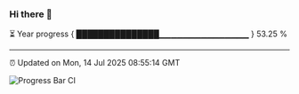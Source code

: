### Hi there 👋

⏳ Year progress { ███████████████▁▁▁▁▁▁▁▁▁▁▁▁▁▁▁ } 53.25 %

---

⏰ Updated on Mon, 14 Jul 2025 08:55:14 GMT

![Progress Bar CI](https://github.com/IshwaranRudhara/GIT-ACTION/workflows/Progress%20Bar%20CI/badge.svg)
